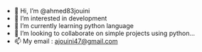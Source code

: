 - 👋 Hi, I’m @ahmed83jouini
- 👀 I’m interested in development
- 🌱 I’m currently learning python language
- 💞️ I’m looking to collaborate on simple projects using python...
- 📫 My email : ajouini47@gmail.com

<!---
ahmed83jouini/ahmed83jouini is a ✨ special ✨ repository because its `README.md` (this file) appears on your GitHub profile.
You can click the Preview link to take a look at your changes.
--->
